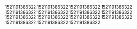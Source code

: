 1521191386322
1521191386322
1521191386322
1521191386322
1521191386322
1521191386322
1521191386322
1521191386322
1521191386322
1521191386322
1521191386322
1521191386322
1521191386322
1521191386322
1521191386322